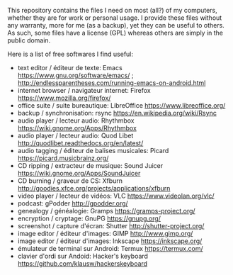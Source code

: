 This repository contains the files I need on most (all?) of my computers, whether they are for work or personal usage.
I provide these files without any warranty, more for me (as a backup), yet they can be useful to others.
As such, some files have a license (GPL) whereas others are simply in the public domain.

Here is a list of free softwares I find useful:
- text editor / éditeur de texte: Emacs https://www.gnu.org/software/emacs/ ; http://endlessparentheses.com/running-emacs-on-android.html
- internet browser / navigateur internet: Firefox https://www.mozilla.org/firefox/
- office suite / suite bureautique: LibreOffice https://www.libreoffice.org/
- backup / synchronisation: rsync https://en.wikipedia.org/wiki/Rsync
- audio player / lecteur audio: Rhythmbox https://wiki.gnome.org/Apps/Rhythmbox
- audio player / lecteur audio: Quod Libet http://quodlibet.readthedocs.org/en/latest/
- audio tagging / éditeur de balises musicales: Picard https://picard.musicbrainz.org/
- CD ripping / extracteur de musique: Sound Juicer https://wiki.gnome.org/Apps/SoundJuicer
- CD burning / graveur de CS: Xfburn http://goodies.xfce.org/projects/applications/xfburn
- video player / lecteur de vidéos: VLC https://www.videolan.org/vlc/
- podcast: gPodder http://gpodder.org/
- genealogy / généalogie: Gramps https://gramps-project.org/
- encryption / cryptage: GnuPG https://gnupg.org/
- screenshot / capture d'écran: Shutter http://shutter-project.org/
- image editor / éditeur d'images: GIMP http://www.gimp.org/
- image editor / éditeur d'images: Inkscape https://inkscape.org/
- émulateur de terminal sur Android: Termux https://termux.com/
- clavier d'ordi sur Andoid: Hacker's keyboard https://github.com/klausw/hackerskeyboard
